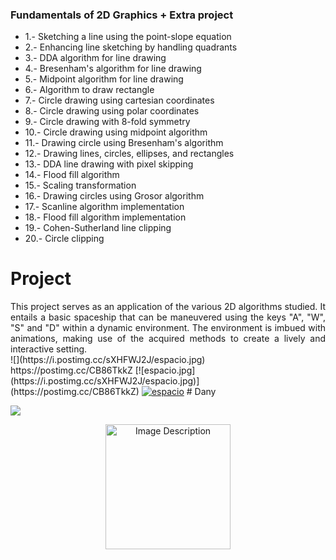 ### Fundamentals of 2D Graphics + Extra project

- 1.-  Sketching a line using the point-slope equation
- 2.-  Enhancing line sketching by handling quadrants
- 3.-  DDA algorithm for line drawing
- 4.-  Bresenham's algorithm for line drawing
- 5.-  Midpoint algorithm for line drawing
- 6.-  Algorithm to draw rectangle
- 7.- Circle drawing using cartesian coordinates
- 8.- Circle drawing using polar coordinates
- 9.- Circle drawing with 8-fold symmetry
- 10.- Circle drawing using midpoint algorithm
- 11.- Drawing circle using Bresenham's algorithm
- 12.- Drawing lines, circles, ellipses, and rectangles
- 13.- DDA line drawing with pixel skipping
- 14.- Flood fill algorithm
- 15.- Scaling transformation
- 16.- Drawing circles using Grosor algorithm
- 17.- Scanline algorithm implementation
- 18.- Flood fill algorithm implementation
- 19.- Cohen-Sutherland line clipping
- 20.- Circle clipping

# Project
<div style="text-align: justify;">
This project serves as an application of the various 2D algorithms studied. It entails a basic spaceship that can be maneuvered using the keys "A", "W", "S" and "D" within a dynamic environment. The environment is imbued with animations, making use of the acquired methods to create a lively and interactive setting.
</div>
![](https://i.postimg.cc/sXHFWJ2J/espacio.jpg)
https://postimg.cc/CB86TkkZ
[![espacio.jpg](https://i.postimg.cc/sXHFWJ2J/espacio.jpg)](https://postimg.cc/CB86TkkZ)
<a href='https://postimg.cc/CB86TkkZ' target='_blank'><img src='https://i.postimg.cc/CB86TkkZ/espacio.jpg' border='0' alt='espacio'/></a>
# Dany

![](https://computerworldmexico.com.mx/wp-content/uploads/2021/03/Java.jpg)

<p align="center">
  <img src="https://cdn-icons-png.flaticon.com/512/5273/5273716.png" alt="Image Description"  width="200">
</p>

